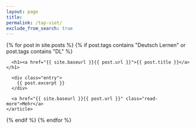 ```yaml
---
layout: page
title:
permalink: /tap-viet/
exclude_from_search: true
---
```


<div class="posts">
  {% for post in site.posts %}
  {% if post.tags contains "Deutsch Lernen" or post.tags contains "DL" %}
    <article class="post">

      <h1><a href="{{ site.baseurl }}{{ post.url }}">{{ post.title }}</a></h1>

      <div class="entry">
        {{ post.excerpt }}
      </div>

      <a href="{{ site.baseurl }}{{ post.url }}" class="read-more">Mehr</a>
    </article>
   {% endif %}
  {% endfor %}
</div>